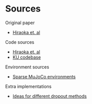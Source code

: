 # Sources
Original paper
- [Hiraoka et. al](sources\2110.02034.pdf)

Code sources
- [Hiraoka et. al](https://github.com/TakuyaHiraoka/Dropout-Q-Functions-for-Doubly-Efficient-Reinforcement-Learning)
- [KU codebase](https://github.com/toshikwa/soft-actor-critic.pytorch)

Environment sources
- [Sparse MuJoCo environments](https://github.com/bmazoure/sparseMuJoCo/tree/master/sparseMuJoCo/envs/mujoco)


Extra implementations
- [Ideas for different dropout methods](https://towardsdatascience.com/12-main-dropout-methods-mathematical-and-visual-explanation-58cdc2112293)